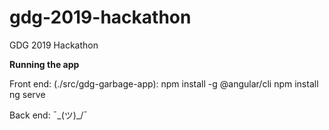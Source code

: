 # gdg-2019-hackathon
GDG 2019 Hackathon

**Running the app**

Front end: (./src/gdg-garbage-app):
npm install -g @angular/cli
npm install
ng serve

Back end:
¯\_(ツ)_/¯
